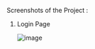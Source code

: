 Screenshots of the Project :

1. Login Page

   ![image](https://github.com/user-attachments/assets/ab198131-c7f9-4a01-b01a-77ebf703e190)

